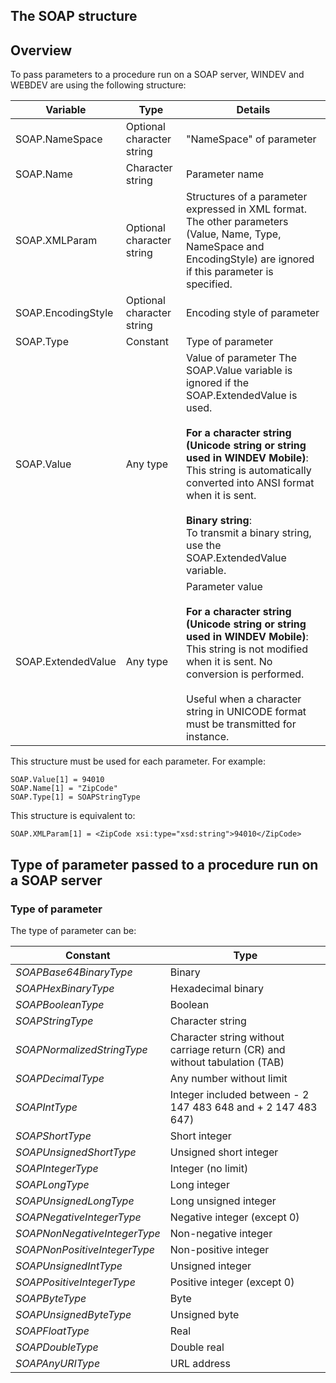 
## The SOAP structure
			



<a name="NOTE1"></a>
<a name="NOTE1_1"></a>


## Overview
<a name="overview_ELTTEXTE000248"></a>


To pass parameters to a procedure run on a SOAP server, WINDEV and WEBDEV are using the following structure:

| Variable | Type | Details |
| --- | --- | --- |
| SOAP.NameSpace | Optional character string | "NameSpace" of parameter |
| SOAP.Name | Character string | Parameter name |
| SOAP.XMLParam | Optional character string | Structures of a parameter expressed in XML format. The other parameters (Value, Name, Type, NameSpace and EncodingStyle) are ignored if this parameter is specified. |
| SOAP.EncodingStyle | Optional character string | Encoding style of parameter |
| SOAP.Type | Constant | Type of parameter |
| SOAP.Value | Any type | Value of parameter The SOAP.Value variable is ignored if the SOAP.ExtendedValue is used.<br><br>**For a character string (Unicode string or string used in WINDEV Mobile)**: <br>This string is automatically converted into ANSI format when it is sent.<br><br>**Binary string**: <br>To transmit a binary string, use the SOAP.ExtendedValue variable.<br> |
| SOAP.ExtendedValue | Any type | Parameter value<br><br>**For a character string (Unicode string or string used in WINDEV Mobile)**: <br>This string is not modified when it is sent. No conversion is performed.<br><br>Useful when a character string in UNICODE format must be transmitted for instance. |


This structure must be used for each parameter. For example:


```wl
SOAP.Value[1] = 94010
SOAP.Name[1] = "ZipCode"
SOAP.Type[1] = SOAPStringType
```


This structure is equivalent to:


```wl
SOAP.XMLParam[1] = <ZipCode xsi:type="xsd:string">94010</ZipCode>
```


<a name="NOTE2"></a>
<a name="NOTE2_1"></a>


## Type of parameter passed to a procedure run on a SOAP server
<a name="type_parameter_passed_procedure_run_soap_server_ELTTEXTE000272"></a>


### Type of parameter
<a name="type_parameter_ELTPARAGRAPHE000106"></a>

The type of parameter can be:

| Constant | Type |
| --- | --- |
| *SOAPBase64BinaryType* | Binary |
| *SOAPHexBinaryType* | Hexadecimal binary |
| *SOAPBooleanType* | Boolean |
| *SOAPStringType* | Character string |
| *SOAPNormalizedStringType* | Character string without carriage return (CR) and without tabulation (TAB) |
| *SOAPDecimalType* | Any number without limit |
| *SOAPIntType* | Integer included between - 2 147 483 648 and + 2 147 483 647) |
| *SOAPShortType* | Short integer |
| *SOAPUnsignedShortType* | Unsigned short integer |
| *SOAPIntegerType* | Integer (no limit) |
| *SOAPLongType* | Long integer |
| *SOAPUnsignedLongType* | Long unsigned integer |
| *SOAPNegativeIntegerType* | Negative integer (except 0) |
| *SOAPNonNegativeIntegerType* | Non-negative integer |
| *SOAPNonPositiveIntegerType* | Non-positive integer |
| *SOAPUnsignedIntType* | Unsigned integer |
| *SOAPPositiveIntegerType* | Positive integer (except 0) |
| *SOAPByteType* | Byte |
| *SOAPUnsignedByteType* | Unsigned byte |
| *SOAPFloatType* | Real |
| *SOAPDoubleType* | Double real |
| *SOAPAnyURIType* | URL address |




